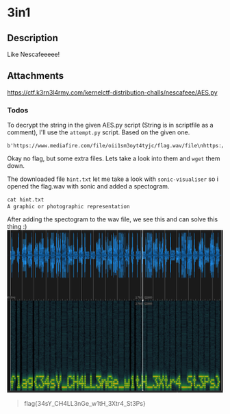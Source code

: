 # 3in1
## Description

Like Nescafeeeee!

## Attachments

https://ctf.k3rn3l4rmy.com/kernelctf-distribution-challs/nescafeee/AES.py

### Todos
To decrypt the string in the given AES.py script (String is in scriptfile as a comment), I'll use the `attempt.py` script. Based on the given one. 

```text
b'https://www.mediafire.com/file/oii1sm3oyt4tyjc/flag.wav/file\nhttps://www.mediafire.com/file/rgdww91os3we7eo/hint.txt/file{{{{{{{'
```

Okay no flag, but some extra files. Lets take a look into them and `wget` them down.

The downloaded file `hint.txt` let me take a look with `sonic-visualiser` so i opened the flag.wav with sonic and added a spectogram.

```shell
cat hint.txt
A graphic or photographic representation
```

After adding the spectogram to the wav file, we see this and can solve this thing :)
![Screenshot of Sonic-Visualiser and the flag](sonic-flag.png)

> flag{34sY_CH4LL3nGe_w1tH_3Xtr4_St3Ps}